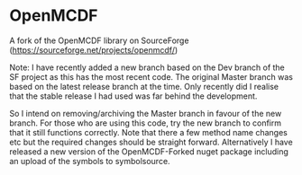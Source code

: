 OpenMCDF
========

A fork of the OpenMCDF library on SourceForge (https://sourceforge.net/projects/openmcdf/)

Note: I have recently added a new branch based on the Dev branch of the SF project as this has the most recent code.  The original Master branch was based on the latest release branch at the time.  Only recently did I realise that the stable release I had used was far behind the development.

So I intend on removing/archiving the Master branch in favour of the new branch.  For those who are using this code, try the new branch to confirm that it still functions correctly.  Note that there a few method name changes etc but the required changes should be straight forward.  Alternatively I have released a new version of the OpenMCDF-Forked nuget package including an upload of the symbols to symbolsource.
